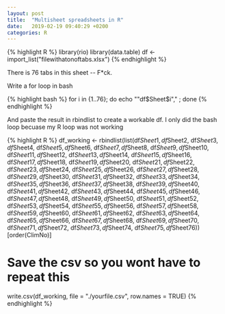 ```yaml
---
layout: post
title:  "Multisheet spreadsheets in R"
date:   2019-02-19 09:40:29 +0200
categories: R  
---
```


{% highlight R %}
library(rio)
library(data.table)
df <- import_list("filewithatonoftabs.xlsx")
{% endhighlight %}

There is 76 tabs in this sheet -- F*ck.

Write a for loop in bash

{% highlight bash %}
for i in {1..76}; do echo "\"df\$Sheet$i\"," ; done
{% endhighlight %}

And paste the result in rbindlist to create a workable df.
I only did the bash loop becuase my R loop was not working

{% highlight R %}
df_working <- rbindlist(list(df$Sheet1, df$Sheet2, df$Sheet3, df$Sheet4, df$Sheet5, df$Sheet6,
df$Sheet7, df$Sheet8, df$Sheet9, df$Sheet10, df$Sheet11, df$Sheet12,
df$Sheet13, df$Sheet14, df$Sheet15, df$Sheet16, df$Sheet17, df$Sheet18,
df$Sheet19, df$Sheet20, df$Sheet21, df$Sheet22, df$Sheet23, df$Sheet24,
df$Sheet25, df$Sheet26, df$Sheet27, df$Sheet28, df$Sheet29, df$Sheet30,
df$Sheet31, df$Sheet32, df$Sheet33, df$Sheet34, df$Sheet35, df$Sheet36,
df$Sheet37, df$Sheet38, df$Sheet39, df$Sheet40, df$Sheet41, df$Sheet42,
df$Sheet43, df$Sheet44, df$Sheet45, df$Sheet46, df$Sheet47, df$Sheet48,
df$Sheet49, df$Sheet50, df$Sheet51, df$Sheet52, df$Sheet53, df$Sheet54,
df$Sheet55, df$Sheet56, df$Sheet57, df$Sheet58, df$Sheet59, df$Sheet60,
df$Sheet61, df$Sheet62, df$Sheet63, df$Sheet64, df$Sheet65, df$Sheet66,
df$Sheet67, df$Sheet68, df$Sheet69, df$Sheet70, df$Sheet71, df$Sheet72,
df$Sheet73, df$Sheet74, df$Sheet75, df$Sheet76))[order(ClimNo)]

# Save the csv so you wont have to repeat this
write.csv(df_working, file = "./yourfile.csv", row.names = TRUE)
{% endhighlight %}

